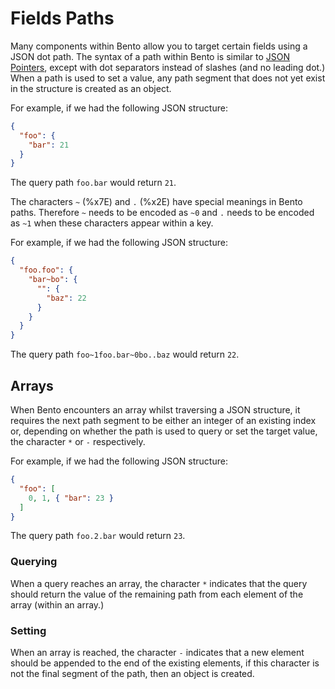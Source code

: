 # Fields Paths

Many components within Bento allow you to target certain fields using a JSON dot path. The syntax of a path within Bento is similar to [JSON Pointers](https://datatracker.ietf.org/doc/html/rfc6901), except with dot separators instead of slashes (and no leading dot.) When a path is used to set a value, any path segment that does not yet exist in the structure is created as an object.

For example, if we had the following JSON structure:

```json
{
  "foo": {
    "bar": 21
  }
}
```

The query path `foo.bar` would return `21`.

The characters `~` (%x7E) and `.` (%x2E) have special meanings in Bento paths. Therefore `~` needs to be encoded as `~0` and `.` needs to be encoded as `~1` when these characters appear within a key.

For example, if we had the following JSON structure:

```json
{
  "foo.foo": {
    "bar~bo": {
      "": {
        "baz": 22
      }
    }
  }
}
```

The query path `foo~1foo.bar~0bo..baz` would return `22`.

## Arrays

When Bento encounters an array whilst traversing a JSON structure, it requires the next path segment to be either an integer of an existing index or, depending on whether the path is used to query or set the target value, the character `*` or `-` respectively.

For example, if we had the following JSON structure:

```json
{
  "foo": [
    0, 1, { "bar": 23 }
  ]
}
```

The query path `foo.2.bar` would return `23`.

### Querying

When a query reaches an array, the character `*` indicates that the query should return the value of the remaining path from each element of the array (within an array.)

### Setting

When an array is reached, the character `-` indicates that a new element should be appended to the end of the existing elements, if this character is not the final segment of the path, then an object is created.
